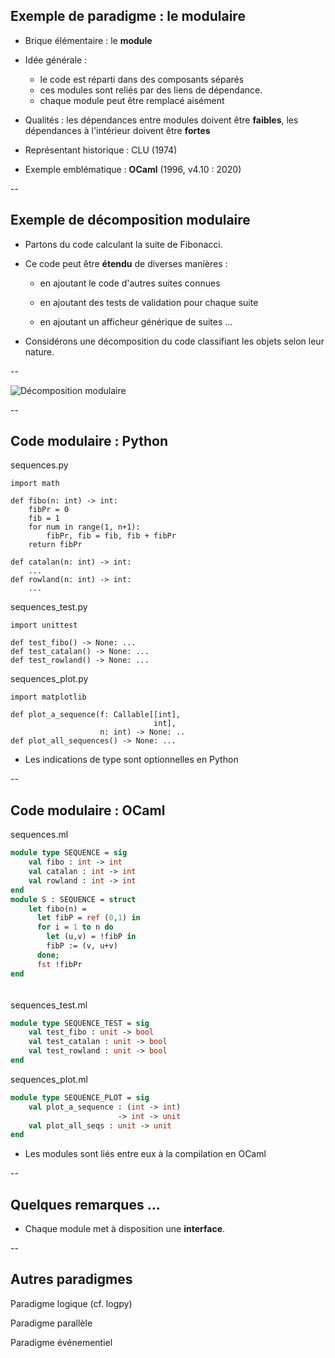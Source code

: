 ## Exemple de paradigme : le modulaire

* Brique élémentaire : le **module**

* Idée générale :
  - le code est réparti dans des composants séparés
  - ces modules sont reliés par des liens de dépendance.
  - chaque module peut être remplacé aisément

* Qualités : les dépendances entre modules doivent être **faibles**, les
  dépendances à l'intérieur doivent être **fortes**

* Représentant historique : CLU (1974)

* Exemple emblématique : **OCaml** (1996, v4.10 : 2020)

--

## Exemple de décomposition modulaire

* Partons du code calculant la suite de Fibonacci.

* Ce code peut être **étendu** de diverses manières :

  - en ajoutant le code d'autres suites connues

  - en ajoutant des tests de validation pour chaque suite

  - en ajoutant un afficheur générique de suites &hellip;

* Considérons une décomposition du code classifiant les objets selon
  leur nature.

--

![Décomposition modulaire](prog/images/intro/modules.svg)<!-- .element: class="stretch" style="max-width: 80%;" -->


--

## Code modulaire : Python

<div class="half">


sequences.py <!-- .element: class="title" -->
```
import math

def fibo(n: int) -> int:
    fibPr = 0
    fib = 1
    for num in range(1, n+1):
        fibPr, fib = fib, fib + fibPr
    return fibPr

def catalan(n: int) -> int:
    ...
def rowland(n: int) -> int:
    ...
```

</div>
<div class="half">

sequences_test.py <!-- .element: class="title" -->
```
import unittest

def test_fibo() -> None: ...
def test_catalan() -> None: ...
def test_rowland() -> None: ...

```

sequences_plot.py <!-- .element: class="title" -->
```
import matplotlib

def plot_a_sequence(f: Callable[[int],
                                int],
                    n: int) -> None: ..
def plot_all_sequences() -> None: ...
```

</div>

* Les indications de type sont optionnelles en <span class="label">Python</span>

<!-- .element: style="margin-top:5%" -->


--

## Code modulaire : OCaml

<div class="half">

sequences.ml <!-- .element: class="title" -->
```ocaml
module type SEQUENCE = sig
    val fibo : int -> int
    val catalan : int -> int
	val rowland : int -> int
end
module S : SEQUENCE = struct
	let fibo(n) =
	  let fibP = ref (0,1) in
	  for i = 1 to n do
		let (u,v) = !fibP in
		fibP := (v, u+v)
	  done;
	  fst !fibPr
end
```

</div>
<div class="half" style="padding-top:1%">

sequences_test.ml <!-- .element: class="title" -->
```ocaml
module type SEQUENCE_TEST = sig
    val test_fibo : unit -> bool
    val test_catalan : unit -> bool
    val test_rowland : unit -> bool
end
```

sequences_plot.ml <!-- .element: class="title" -->
```ocaml
module type SEQUENCE_PLOT = sig
	val plot_a_sequence : (int -> int)
	                    -> int -> unit
    val plot_all_seqs : unit -> unit
end
```

</div>

* Les modules sont liés entre eux à la compilation en <span class="label">OCaml</span>

<!-- .element: style="margin-top:5%" -->

--

## Quelques remarques ...

* Chaque module met à disposition une **interface**.

--

## Autres paradigmes

Paradigme logique (cf. logpy)

Paradigme parallèle

Paradigme événementiel
